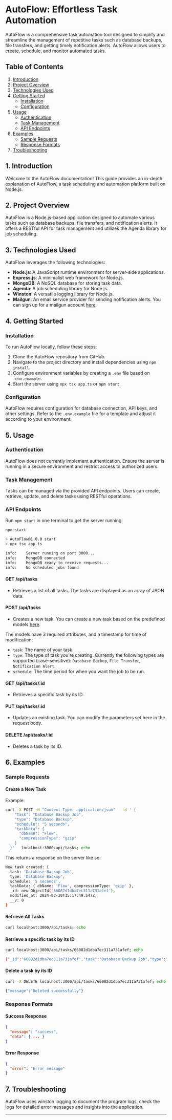 # AutoFlow: Effortless Task Automation

AutoFlow is a comprehensive task automation tool designed to simplify and streamline the management of repetitive tasks such as database backups, file transfers, and getting timely notification alerts. AutoFlow allows users to create, schedule, and monitor automated tasks.

## Table of Contents
1. [Introduction](#introduction)
2. [Project Overview](#project-overview)
3. [Technologies Used](#technologies-used)
4. [Getting Started](#getting-started)
   - [Installation](#installation)
   - [Configuration](#configuration)
5. [Usage](#usage)
   - [Authentication](#authentication)
   - [Task Management](#task-management)
   - [API Endpoints](#api-endpoints)
6. [Examples](#examples)
   - [Sample Requests](#sample-requests)
   - [Response Formats](#response-formats)
7. [Troubleshooting](#troubleshooting)

## 1. Introduction
Welcome to the AutoFlow documentation! This guide provides an in-depth explanation of AutoFlow, a task scheduling and automation platform built on Node.js.

## 2. Project Overview
AutoFlow is a Node.js-based application designed to automate various tasks such as database backups, file transfers, and notification alerts. It offers a RESTful API for task management and utilizes the Agenda library for job scheduling.

## 3. Technologies Used
AutoFlow leverages the following technologies:
- **Node.js**: A JavaScript runtime environment for server-side applications.
- **Express.js**: A minimalist web framework for Node.js.
- **MongoDB**: A NoSQL database for storing task data.
- **Agenda**: A job scheduling library for Node.js.
- **Winston**: A versatile logging library for Node.js.
- **Mailgun**: An email service provider for sending notification alerts.
  You can sign up for a mailgun account [here](https://signup.mailgun.com).


## 4. Getting Started
### Installation
To run AutoFlow locally, follow these steps:
1. Clone the AutoFlow repository from GitHub.
2. Navigate to the project directory and install dependencies using `npm install`.
3. Configure environment variables by creating a `.env` file based on `.env.example`.
4. Start the server using `npx tsx app.ts` or `npm start`.

### Configuration
AutoFlow requires configuration for database connection, API keys, and other settings. Refer to the `.env.example` file for a template and adjust it according to your environment.

## 5. Usage
### Authentication
AutoFlow does not currently implement authentication. Ensure the server is running in a secure environment and restrict access to authorized users.

### Task Management
Tasks can be managed via the provided API endpoints. Users can create, retrieve, update, and delete tasks using RESTful operations.

### API Endpoints
Run `npm start` in one terminal to get the server running:
```bash
npm start

> AutoFlow@1.0.0 start
> npx tsx app.ts

info:    Server running on port 3000...
info:    MongoDB connected
info:    MongoDB ready to receive requests...
info:    No scheduled jobs found
```
#### GET /api/tasks
- Retrieves a list of all tasks. The tasks are displayed as an array of JSON data.


#### POST /api/tasks
- Creates a new task.
You can create a new task based on the predefined models [here](https://github.com/tim-ngeno/AutoFlow/blob/main/backend/models/Task.js).

The models have 3 required attributes, and a timestamp for time of modification:

- `task`: The name of your task.
- `type`: The type of task you're creating. Currently the following types are supported (case-sensitive): `Database Backup`, `File Transfer`, `Notification Alert`.
- `schedule`: The time period for when you want the job to be run.


#### GET /api/tasks/:id
- Retrieves a specific task by its ID.


#### PUT /api/tasks/:id
- Updates an existing task. You can modify the parameters set here in the request body.

#### DELETE /api/tasks/:id
- Deletes a task by its ID.


## 6. Examples
### Sample Requests
#### Create a New Task
Example:
```bash
curl -X POST -H "Content-Type: application/json"   -d ' {
    "task": "Database Backup Job",
    "type": "Database Backup",
    "schedule": "5 seconds",
    "taskData": {
      "dbName": "Flow",
      "compressionType": "gzip"
    }
  }'   localhost:3000/api/tasks; echo

```
This returns a response on the server like so:
```bash
New task created: {
  task: 'Database Backup Job',
  type: 'Database Backup',
  schedule: '5 seconds',
  taskData: { dbName: 'Flow', compressionType: 'gzip' },
  _id: new ObjectId('66082d1dba7ec311a731afef'),
  modified_at: 2024-03-30T15:17:49.547Z,
  __v: 0
}

```

#### Retrieve All Tasks
```bash
curl localhost:3000/api/tasks; echo
```

#### Retrieve a specific task by its ID
```bash
curl localhost:3000/api/tasks/66082d1dba7ec311a731afef; echo

{"_id":"66082d1dba7ec311a731afef","task":"Database Backup Job","type":"Database Backup","schedule":"5 seconds","taskData":{"dbName":"Flow","compressionType":"gzip"},"modified_at":"2024-03-30T15:17:49.547Z","__v":0}

```

#### Delete a  task by its ID
```bash
curl -X DELETE localhost:3000/api/tasks/66082d1dba7ec311a731afef; echo

{"message":"Deleted successfully"}
```

### Response Formats
#### Success Response
```json
{
  "message": "success",
  "data": { ... }
}
```

#### Error Response
```json
{
  "error": "Error message"
}
```

## 7. Troubleshooting
AutoFlow uses winston logging to document the program logs. check the logs for detailed error messages and insights into the application.

---
